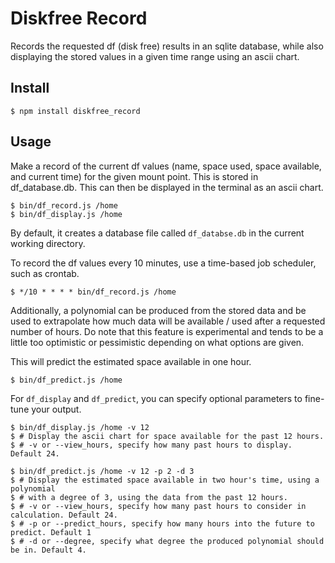 # Diskfree Record

Records the requested df (disk free) results in an sqlite database, while also displaying the stored values in a given time range using an ascii chart.

## Install

```console
$ npm install diskfree_record
```

## Usage

Make a record of the current df values (name, space used, space available, and current time) for the given mount point.
This is stored in df_database.db.
This can then be displayed in the terminal as an ascii chart.

```console
$ bin/df_record.js /home
$ bin/df_display.js /home
```
By default, it creates a database file called `df_databse.db` in the current working directory. 

To record the df values every 10 minutes, use a time-based job scheduler, such as crontab.

```console
$ */10 * * * * bin/df_record.js /home
```

Additionally, a polynomial can be produced from the stored data and be used to extrapolate how much data will be available / used after a requested number of hours.
Do note that this feature is experimental and tends to be a little too optimistic or pessimistic depending on what options are given.

This will predict the estimated space available in one hour.
```console
$ bin/df_predict.js /home
```

For `df_display` and `df_predict`, you can specify optional parameters to fine-tune your output.

```console
$ bin/df_display.js /home -v 12
$ # Display the ascii chart for space available for the past 12 hours.
$ # -v or --view_hours, specify how many past hours to display. Default 24.
```
```console
$ bin/df_predict.js /home -v 12 -p 2 -d 3
$ # Display the estimated space available in two hour's time, using a polynomial
$ # with a degree of 3, using the data from the past 12 hours.
$ # -v or --view_hours, specify how many past hours to consider in calculation. Default 24.
$ # -p or --predict_hours, specify how many hours into the future to predict. Default 1 
$ # -d or --degree, specify what degree the produced polynomial should be in. Default 4.
```